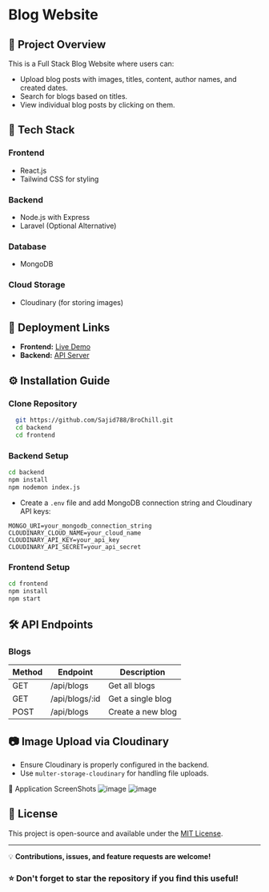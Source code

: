 # Blog Website

## 📌 Project Overview
This is a Full Stack Blog Website where users can:
- Upload blog posts with images, titles, content, author names, and created dates.
- Search for blogs based on titles.
- View individual blog posts by clicking on them.

## 🚀 Tech Stack
### **Frontend**
- React.js 
- Tailwind CSS for styling

### **Backend**
- Node.js with Express
- Laravel (Optional Alternative)

### **Database**
- MongoDB 

### **Cloud Storage**
- Cloudinary (for storing images)

## 🔗 **Deployment Links**
- **Frontend:** [Live Demo](https://bro-chill-1f3m.vercel.app)
- **Backend:** [API Server](https://bro-chill-henna.vercel.app)

## ⚙️ **Installation Guide**
### **Clone Repository**
```bash
  git https://github.com/Sajid788/BroChill.git
  cd backend
  cd frontend
```

### **Backend Setup**
```bash
cd backend
npm install
npm nodemon index.js
```
- Create a `.env` file and add MongoDB connection string and Cloudinary API keys:
```env
MONGO_URI=your_mongodb_connection_string
CLOUDINARY_CLOUD_NAME=your_cloud_name
CLOUDINARY_API_KEY=your_api_key
CLOUDINARY_API_SECRET=your_api_secret
```

### **Frontend Setup**
```bash
cd frontend
npm install
npm start
```
## 🛠 **API Endpoints**
### **Blogs**
| Method | Endpoint         | Description            |
|--------|----------------|------------------------|
| GET    | /api/blogs      | Get all blogs          |
| GET    | /api/blogs/:id  | Get a single blog      |
| POST   | /api/blogs      | Create a new blog      |

## 📷 **Image Upload via Cloudinary**
- Ensure Cloudinary is properly configured in the backend.
- Use `multer-storage-cloudinary` for handling file uploads.

📌 Application ScreenShots
![image](https://github.com/user-attachments/assets/bfdb42f1-f003-4ff2-885b-6a46e46e98a1) ![image](https://github.com/user-attachments/assets/f4c2ac4a-063b-47b2-9867-bcfb0ffff15d)



## 📜 **License**
This project is open-source and available under the [MIT License](LICENSE).

---

💡 **Contributions, issues, and feature requests are welcome!**

### ⭐ **Don't forget to star the repository if you find this useful!**
